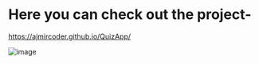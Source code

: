 # Here you can check out the project- 

https://ajmircoder.github.io/QuizApp/

![image](https://github.com/ajmircoder/QuizApp/assets/127777945/9c995946-5ff1-4130-a008-af8d8a2defa4)
